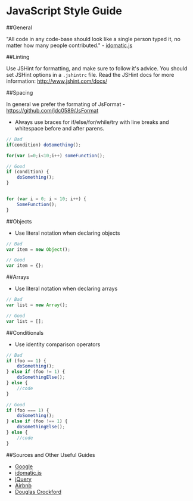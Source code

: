 JavaScript Style Guide
======================
##General

"All code in any code-base should look like a single person typed it, no matter how many people contributed." - [idomatic.js](https://github.com/rwaldron/idiomatic.js/#all-code-in-any-code-base-should-look-like-a-single-person-typed-it-no-matter-how-many-people-contributed)

##Linting

Use JSHint for formatting, and make sure to follow it's advice. You should set JSHint options in a ```.jshintrc``` file. Read the JSHint docs for more information: http://www.jshint.com/docs/

##Spacing

In general we prefer the formating of JsFormat - https://github.com/jdc0589/JsFormat

* Always use braces for if/else/for/while/try with  line breaks and whitespace before and after parens.

```javascript
// Bad
if(condition) doSomething();

for(var i=0;i<10;i++) someFunction();

// Good 
if (condition) {
    doSomething();
}


for (var i = 0; i < 10; i++) {
    SomeFunction();
}
```

##Objects

* Use literal notation when declaring objects

```javascript
// Bad
var item = new Object();

// Good
var item = {};
```

##Arrays

* Use literal notation when declaring arrays

```javascript
// Bad
var list = new Array();

// Good
var list = [];
```

##Conditionals

* Use identity comparison operators

```javascript
// Bad
if (foo == 1) {
    doSomething();
} else if (foo != 1) {
    doSomethingElse();
} else {
    //code
}

// Good
if (foo === 1) {
    doSomething();
} else if (foo !== 1) {
    doSomethingElse();
} else {
    //code
}
```

##Sources and Other Useful Guides
* [Google](https://google-styleguide.googlecode.com/svn/trunk/javascriptguide.xml)
* [idomatic.js](https://github.com/rwaldron/idiomatic.js/)
* [jQuery](http://contribute.jquery.org/style-guide/js/)
* [Airbnb](https://github.com/airbnb/javascript)
* [Douglas Crockford](http://javascript.crockford.com/code.html)
